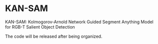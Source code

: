 # KAN-SAM
KAN-SAM: Kolmogorov-Arnold Network Guided Segment Anything Model for RGB-T Salient Object Detection

The code will be released after being organized.
